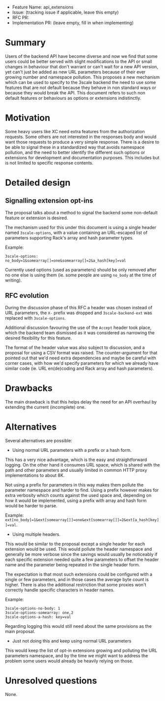 - Feature Name: api_extensions
- Issue: (tracking issue if applicable, leave this empty)
- RFC PR:
- Implementation PR: (leave empty, fill in when implementing)

# Summary
[summary]: #summary

Users of the backend API have become diverse and now we find that some users
could be better served with slight modifications to the API or small changes in
behaviour that don't warrant or can't wait for a new API version, yet can't just
be added as new URL parameters because of their ever growing number and
namespace pollution. This proposes a new mechanism which can be used to specify
to the 3scale backend the need to use some features that are not default because
they behave in non standard ways or because they would break the API. This
document refers to such non default features or behaviours as options or
extensions indistinctly.

# Motivation
[motivation]: #motivation

Some heavy users like XC need extra features from the authorization requests.
Some others are not interested in the responses body and would want those
requests to produce a very simple response. There is a desire to be able to
signal these in a standardized way that avoids namespace pollution, and the need
to better identify the different such options or extensions for development and
documentation purposes. This includes but is not limited to specific response
contents.

# Detailed design
[design]: #detailed-design

## Signalling extension opt-ins

The proposal talks about a method to signal the backend some non-default feature
or extension is desired.

The mechanism used for this under this document is using a single header named
`3scale-options`, with a value containing an URL-escaped list of parameters
supporting Rack's array and hash parameter types.

Example:

`3scale-options: no_body=1&somearray[]=one&somearray[]=2&a_hash[key]=val`

Currently used options (used as parameters) should be only removed after no one
else is using them (ie. some people are using `no_body` at the time of writing).

## RFC evolution

During the discussion phase of this RFC a header was chosen instead of URL
parameters, the `X-` prefix was dropped and `3scale-backend-ext` was replaced
with `3scale-options`.

Additional discussion favouring the use of the `Accept` header took place, which
the backend team dismissed as it was considered as narrowing the desired
flexibility for this feature.

The format of the header value was also subject to discussion, and a proposal
for using a CSV format was raised. The counter-argument for that pointed out
that we'd need extra dependencies and maybe be careful with corner cases, with
how we'd specify parameters for which we already have similar code (ie. URL
en(de)coding and Rack array and hash parameters).

# Drawbacks
[drawbacks]: #drawbacks

The main drawback is that this helps delay the need for an API overhaul by
extending the current (incomplete) one.

# Alternatives
[alternatives]: #alternatives

Several alternatives are possible:

- Using normal URL parameters with a prefix or a hash form.

This has a very nice advantage, which is the easy and straightforward logging.
On the other hand it consumes URL space, which is shared with the path and other
parameters and usually limited in common HTTP proxy implementations to about 8K.

Not using a prefix for parameters in this way makes them pollute the parameter
namespace and harder to find. Using a prefix however makes for extra verbosity
which counts against the used space and, depending on how it would be
implemented, using a prefix with array and hash form would be harder to parse.

Example:
`ext[no_body]=1&ext[somearray[]]=one&ext[somearray[]]=2&ext[a_hash[key]]=val`.

- Using multiple headers.

This would be similar to the proposal except a single header for each extension
would be used. This would pollute the header namespace and generally be more
verbose since the savings would usually be noticeably if each specific extension
needed quite a few parameters to offset the header name and the parameter being
repeated in the single header form.

The expectation is that most such extensions could be configured with a single
or few parameters, and in those cases the average byte count is higher. There is
also the additional restriction that some proxies won't correctly handle
specific characters in header names.

Example:
```
3scale-options-no-body: 1
3scale-options-somearray: one,2
3scale-options-a-hash: key=val
```

Regarding logging this would still need about the same provisions as the main
proposal.

- Just not doing this and keep using normal URL parameters

This would keep the list of opt-in extensions growing and polluting the URL
parameters namespace, and by the time we might want to address the problem some
users would already be heavily relying on those.

# Unresolved questions
[unresolved]: #unresolved-questions

None.